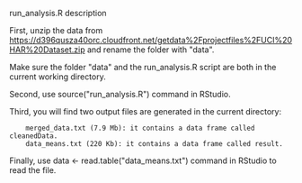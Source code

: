 
run_analysis.R description

First, unzip the data from https://d396qusza40orc.cloudfront.net/getdata%2Fprojectfiles%2FUCI%20HAR%20Dataset.zip and rename the folder with "data".

Make sure the folder "data" and the run_analysis.R script are both in the current working directory.

Second, use source("run_analysis.R") command in RStudio.

Third, you will find two output files are generated in the current directory:

        merged_data.txt (7.9 Mb): it contains a data frame called cleanedData.
        data_means.txt (220 Kb): it contains a data frame called result.

Finally, use data <- read.table("data_means.txt") command in RStudio to read the file.
